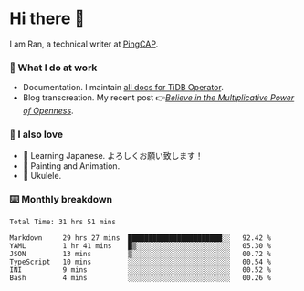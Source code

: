 # Hi there 👋

I am Ran, a technical writer at [PingCAP](https://pingcap.com/).

### 📝 What I do at work

- Documentation. I maintain [all docs for TiDB Operator](https://github.com/pingcap/docs-tidb-operator).
- Blog transcreation. My recent post 👉[*Believe in the Multiplicative Power of Openness*](https://pingcap.com/blog/believe-in-the-multiplicative-power-of-openness-open-source-community).

### 🤠 I also love

- 💬 Learning Japanese. よろしくお願い致します！
- 🎨 Painting and Animation.
- 🎵 Ukulele.

### ⌨️ Monthly breakdown

<!--START_SECTION:waka-->

```text
Total Time: 31 hrs 51 mins

Markdown     29 hrs 27 mins  ███████████████████████░░   92.42 %
YAML         1 hr 41 mins    █▒░░░░░░░░░░░░░░░░░░░░░░░   05.30 %
JSON         13 mins         ▒░░░░░░░░░░░░░░░░░░░░░░░░   00.72 %
TypeScript   10 mins         ░░░░░░░░░░░░░░░░░░░░░░░░░   00.54 %
INI          9 mins          ░░░░░░░░░░░░░░░░░░░░░░░░░   00.52 %
Bash         4 mins          ░░░░░░░░░░░░░░░░░░░░░░░░░   00.26 %
```

<!--END_SECTION:waka-->
